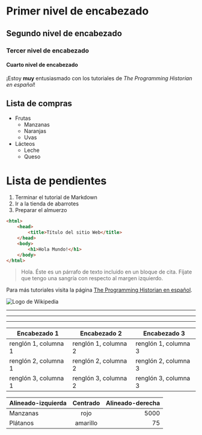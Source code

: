 # Primer nivel de encabezado

## Segundo nivel de encabezado

### Tercer nivel de encabezado

#### Cuarto nivel de encabezado

¡Estoy **muy** entusiasmado con los tutoriales de _The Programming Historian en español_!

## Lista de compras

-   Frutas
    -   Manzanas
    -   Naranjas
    -   Uvas
-   Lácteos
    -   Leche
    -   Queso

# Lista de pendientes

1. Terminar el tutorial de Markdown
2. Ir a la tienda de abarrotes
3. Preparar el almuerzo

```html
<html>
	<head>
		<title>Título del sitio Web</title>
	</head>
	<body>
		<h1>Hola Mundo!</h1>
	</body>
</html>
```

> Hola. Éste es un párrafo de texto incluido en un bloque de cita. Fíjate que tengo una sangría con respecto al margen izquierdo.

Para más tutoriales visita la página [The Programming Historian en español](https://programminghistorian.org/es/lecciones/introduccion-a-markdown).

![Logo de Wikipedia](https://upload.wikimedia.org/wikipedia/en/8/80/Wikipedia-logo-v2.svg 'Wikipedia logo')

---

---

---

| Encabezado 1         | Encabezado 2         | Encabezado 3         |
| -------------------- | -------------------- | -------------------- |
| renglón 1, columna 1 | renglón 1, columna 2 | renglón 1, columna 3 |
| renglón 2, columna 1 | renglón 2, columna 2 | renglón 2, columna 3 |
| renglón 3, columna 1 | renglón 3, columna 2 | renglón 3, columna 3 |

| Alineado-izquierda | Centrado | Alineado-derecha |
| :----------------- | :------: | ---------------: |
| Manzanas           |   rojo   |             5000 |
| Plátanos           | amarillo |               75 |
